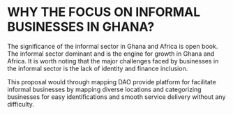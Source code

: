 # WHY THE FOCUS ON INFORMAL BUSINESSES IN GHANA?

The significance of the informal sector in Ghana and Africa is open book. The informal sector dominant and is the engine for growth in Ghana and Africa. It is worth noting that the major challenges faced by businesses in the informal sector is the lack of identity and finance inclusion. 

This proposal would through mapping DAO provide platform for facilitate informal businesses by mapping diverse locations and categorizing businesses for easy identifications and smooth service delivery without any difficulty. 
